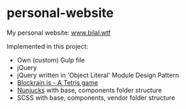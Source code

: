 # personal-website
My personal website: www.bilal.wtf

Implemented in this project:
* Own (custom) Gulp file
* jQuery
* jQuery written in 'Object Literal' Module Design Pattern
* [Blockrain.js - A Tetris game](https://github.com/Aerolab/blockrain.js)
* [Nunjucks](https://github.com/mozilla/nunjucks) with base, components folder structure
* SCSS with base, components, vendor folder structure
